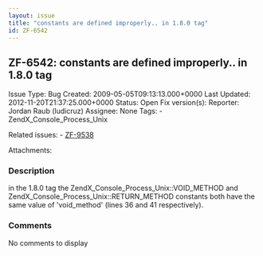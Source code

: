 ```yaml
---
layout: issue
title: "constants are defined improperly.. in 1.8.0 tag"
id: ZF-6542
---
```


ZF-6542: constants are defined improperly.. in 1.8.0 tag
--------------------------------------------------------

 Issue Type: Bug Created: 2009-05-05T09:13:13.000+0000 Last Updated: 2012-11-20T21:37:25.000+0000 Status: Open Fix version(s): 
 Reporter:  Jordan Raub (ludicruz)  Assignee:  None  Tags: - ZendX\_Console\_Process\_Unix
 
 Related issues: - [ZF-9538](/issues/browse/ZF-9538)
 
 Attachments: 
### Description

in the 1.8.0 tag the ZendX\_Console\_Process\_Unix::VOID\_METHOD and ZendX\_Console\_Process\_Unix::RETURN\_METHOD constants both have the same value of 'void\_method' (lines 36 and 41 respectively).

 

 

### Comments

No comments to display
